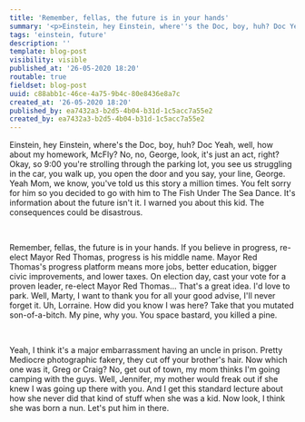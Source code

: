```yaml
---
title: 'Remember, fellas, the future is in your hands'
summary: '<p>Einstein, hey Einstein, where''s the Doc, boy, huh? Doc Yeah, well, how about my homework, McFly? No, no, George, look, it''s just an act, right? Okay, so 9:00 you''re strolling through the parking lot, you see us struggling in the car, you walk up, you open the door and you say, your line, George. Yeah Mom, we know, you''ve told us this story a million times. You felt sorry for him so you decided to go with him to The Fish Under The Sea Dance. It''s information about the future isn''t it. I warned you about this kid. The consequences could be disastrous.</p>'
tags: 'einstein, future'
description: ''
template: blog-post
visibility: visible
published_at: '26-05-2020 18:20'
routable: true
fieldset: blog-post
uuid: c88abb1c-46ce-4a75-9b4c-80e8436e8a7c
created_at: '26-05-2020 18:20'
published_by: ea7432a3-b2d5-4b04-b31d-1c5acc7a55e2
created_by: ea7432a3-b2d5-4b04-b31d-1c5acc7a55e2
---
```

<p>Einstein, hey Einstein, where's the Doc, boy, huh? Doc Yeah, well, how about my homework, McFly? No, no, George, look, it's just an act, right? Okay, so 9:00 you're strolling through the parking lot, you see us struggling in the car, you walk up, you open the door and you say, your line, George. Yeah Mom, we know, you've told us this story a million times. You felt sorry for him so you decided to go with him to The Fish Under The Sea Dance. It's information about the future isn't it. I warned you about this kid. The consequences could be disastrous.</p><p><span style="color: rgba(22,23,26,var(--text-opacity)); font-size: var(--font-size); background-color: rgba(255,255,255,var(--bg-opacity));"></span></p><p><br></p><p>Remember, fellas, the future is in your hands. If you believe in progress, re-elect Mayor Red Thomas, progress is his middle name. Mayor Red Thomas's progress platform means more jobs, better education, bigger civic improvements, and lower taxes. On election day, cast your vote for a proven leader, re-elect Mayor Red Thomas... That's a great idea. I'd love to park. Well, Marty, I want to thank you for all your good advise, I'll never forget it. Uh, Lorraine. How did you know I was here? Take that you mutated son-of-a-bitch. My pine, why you. You space bastard, you killed a pine.</p><p><br></p><p>Yeah, I think it's a major embarrassment having an uncle in prison. Pretty Mediocre photographic fakery, they cut off your brother's hair. Now which one was it, Greg or Craig? No, get out of town, my mom thinks I'm going camping with the guys. Well, Jennifer, my mother would freak out if she knew I was going up there with you. And I get this standard lecture about how she never did that kind of stuff when she was a kid. Now look, I think she was born a nun. Let's put him in there.</p>
